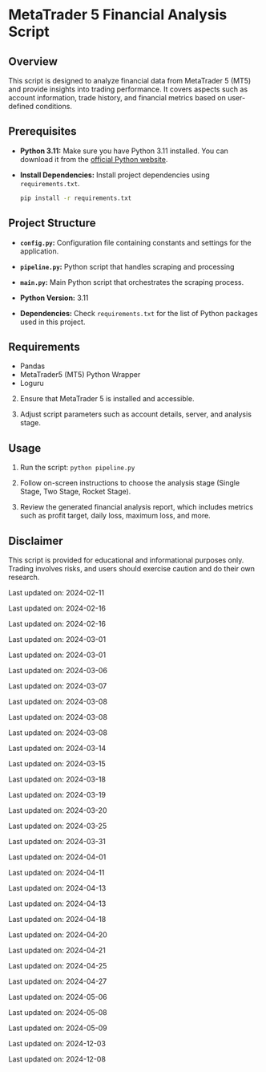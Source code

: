 
# MetaTrader 5 Financial Analysis Script
## Overview

This script is designed to analyze financial data from MetaTrader 5 (MT5) and provide insights into trading performance. It covers aspects such as account information, trade history, and financial metrics based on user-defined conditions.

## Prerequisites

- **Python 3.11:** Make sure you have Python 3.11 installed. You can download it from the [official Python website](https://www.python.org/downloads/).

- **Install Dependencies:** Install project dependencies using `requirements.txt`.
  ```bash
  pip install -r requirements.txt
  ```

## Project Structure

- **`config.py`:** Configuration file containing constants and settings for the application.

- **`pipeline.py`:** Python script that handles scraping and processing

- **`main.py`:** Main Python script that orchestrates the scraping process.



- **Python Version:** 3.11


- **Dependencies:** Check `requirements.txt` for the list of Python packages used in this project.


## Requirements

- Pandas
- MetaTrader5 (MT5) Python Wrapper
- Loguru


2. Ensure that MetaTrader 5 is installed and accessible.

3. Adjust script parameters such as account details, server, and analysis stage.

## Usage

1. Run the script: `python pipeline.py`

2. Follow on-screen instructions to choose the analysis stage (Single Stage, Two Stage, Rocket Stage).

3. Review the generated financial analysis report, which includes metrics such as profit target, daily loss, maximum loss, and more.

## Disclaimer

This script is provided for educational and informational purposes only. Trading involves risks, and users should exercise caution and do their own research.



Last updated on: 2024-02-11

Last updated on: 2024-02-16

Last updated on: 2024-02-16

Last updated on: 2024-03-01

Last updated on: 2024-03-01

Last updated on: 2024-03-06

Last updated on: 2024-03-07

Last updated on: 2024-03-08

Last updated on: 2024-03-08

Last updated on: 2024-03-08

Last updated on: 2024-03-14

Last updated on: 2024-03-15

Last updated on: 2024-03-18

Last updated on: 2024-03-19

Last updated on: 2024-03-20

Last updated on: 2024-03-25

Last updated on: 2024-03-31

Last updated on: 2024-04-01

Last updated on: 2024-04-11

Last updated on: 2024-04-13

Last updated on: 2024-04-13

Last updated on: 2024-04-18

Last updated on: 2024-04-20

Last updated on: 2024-04-21

Last updated on: 2024-04-25

Last updated on: 2024-04-27

Last updated on: 2024-05-06

Last updated on: 2024-05-08

Last updated on: 2024-05-09

Last updated on: 2024-12-03

Last updated on: 2024-12-08